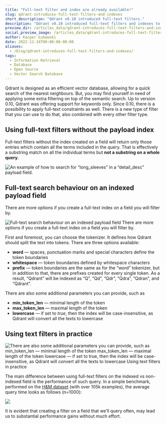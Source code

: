 ```yaml
---
title: "Full-text filter and index are already available!"
slug: qdrant-introduces-full-text-filters-and-indexes
short_description: "Qdrant v0.10 introduced full-text filters."
description: "Qdrant v0.10 introduced full-text filters and indexes to enable more search capabilities for those working with textual data." 
preview_dir: /articles_data/qdrant-introduces-full-text-filters-and-indexes/preview
social_preview_image: /articles_data/qdrant-introduces-full-text-filters-and-indexes/preview/social_preview.jpg
author: Kacper Łukawski
date: 2022-11-16T00:00:00-08:00
aliases:
  - /blog/qdrant-introduces-full-text-filters-and-indexes/
tags:
  - Information Retrieval
  - Database
  - Open Source
  - Vector Search Database
---
```


Qdrant is designed as an efficient vector database, allowing for a quick search of the nearest neighbours. But, you may find yourself in need of applying some extra filtering on top of the semantic search. Up to version 0.10, Qdrant was offering support for keywords only. Since 0.10, there is a possibility to apply full-text constraints as well. There is a new type of filter that you can use to do that, also combined with every other filter type.

## Using full-text filters without the payload index

Full-text filters without the index created on a field will return only those entries which contain all the terms included in the query. That is effectively a substring match on all the individual terms but **not a substring on a whole query**.

![](/blog/from_cms/1_ek61_uvtyn89duqtmqqztq.webp "An example of how to search for “long_sleeves” in a “detail_desc” payload field.")

## Full-text search behaviour on an indexed payload field

There are more options if you create a full-text index on a field you will filter by.

![](/blog/from_cms/1_pohx4eznqpgoxak6ppzypq.webp "Full-text search behaviour on an indexed payload field There are more options if you create a full-text index on a field you will filter by.")

First and foremost, you can choose the tokenizer. It defines how Qdrant should split the text into tokens. There are three options available:

* **word** — spaces, punctuation marks and special characters define the token boundaries
* **whitespace** — token boundaries defined by whitespace characters
* **prefix** — token boundaries are the same as for the “word” tokenizer, but in addition to that, there are prefixes created for every single token. As a result, “Qdrant” will be indexed as “Q”, “Qd”, “Qdr”, “Qdra”, “Qdran”, and “Qdrant”.

There are also some additional parameters you can provide, such as

* **min_token_len** — minimal length of the token
* **max_token_len** — maximal length of the token
* **lowercase** — if set to *true*, then the index will be case-insensitive, as Qdrant will convert all the texts to lowercase

## Using text filters in practice

![](/blog/from_cms/1_pbtd2tzqtjqqlbi61r8czg.webp "There are also some additional parameters you can provide, such as  min_token_len — minimal length of the token max_token_len — maximal length of the token lowercase — if set to true, then the index will be case-insensitive, as Qdrant will convert all the texts to lowercase Using text filters in practice")

The main difference between using full-text filters on the indexed vs non-indexed field is the performance of such query. In a simple benchmark, performed on the [H&M dataset](https://www.kaggle.com/competitions/h-and-m-personalized-fashion-recommendations) (with over 105k examples), the average query time looks as follows (n=1000):

![](/blog/from_cms/screenshot_31.png)

It is evident that creating a filter on a field that we’ll query often, may lead us to substantial performance gains without much effort.